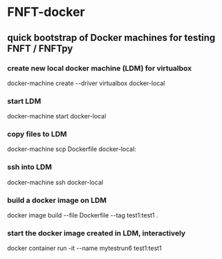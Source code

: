 
# FNFT-docker

## quick bootstrap of Docker machines for testing FNFT / FNFTpy

### create new local docker machine (LDM) for  virtualbox
docker-machine create --driver virtualbox docker-local

### start LDM
docker-machine start docker-local

### copy files to LDM
docker-machine scp Dockerfile docker-local:

### ssh into LDM
docker-machine ssh docker-local

### build a docker image on LDM	
docker image build --file Dockerfile  --tag test1:test1 .

### start the docker image created in LDM, interactively
docker container run -it --name mytestrun6 test1:test1
